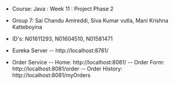 - Course: Java : Week 11 : Project Phase 2
- Group 7: Sai Chandu Amireddi, Siva Kumar vutla, Mani Krishna Katteboyina
- ID's: N01611293, N01604510, N01581471

- Eureka Server
-- http://localhost:8761/

- Order Service
-- Home: http://localhost:8081/
-- Order Form: http://localhost:8081/order
-- Order History: http://localhost:8081/myOrders
